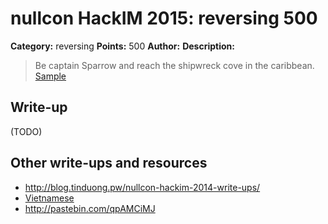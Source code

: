 # nullcon HackIM 2015: reversing 500

**Category:** reversing
**Points:** 500
**Author:**
**Description:**

> Be captain Sparrow and reach the shipwreck cove in the caribbean.
>	[Sample](cso.tar.gz)

## Write-up

(TODO)

## Other write-ups and resources

* <http://blog.tinduong.pw/nullcon-hackim-2014-write-ups/>
* [Vietnamese](https://babyphd.net/2015/01/hackim-2014-re-pwn-mentalnote/)
* <http://pastebin.com/qpAMCiMJ>
